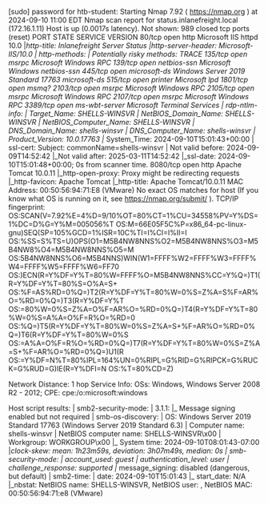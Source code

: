 [sudo] password for htb-student: 
Starting Nmap 7.92 ( https://nmap.org ) at 2024-09-10 11:00 EDT
Nmap scan report for status.inlanefreight.local (172.16.1.11)
Host is up (0.0017s latency).
Not shown: 989 closed tcp ports (reset)
PORT     STATE SERVICE       VERSION
80/tcp   open  http          Microsoft IIS httpd 10.0
|_http-title: Inlanefreight Server Status
|_http-server-header: Microsoft-IIS/10.0
| http-methods: 
|_  Potentially risky methods: TRACE
135/tcp  open  msrpc         Microsoft Windows RPC
139/tcp  open  netbios-ssn   Microsoft Windows netbios-ssn
445/tcp  open  microsoft-ds  Windows Server 2019 Standard 17763 microsoft-ds
515/tcp  open  printer       Microsoft lpd
1801/tcp open  msmq?
2103/tcp open  msrpc         Microsoft Windows RPC
2105/tcp open  msrpc         Microsoft Windows RPC
2107/tcp open  msrpc         Microsoft Windows RPC
3389/tcp open  ms-wbt-server Microsoft Terminal Services
| rdp-ntlm-info: 
|   Target_Name: SHELLS-WINSVR
|   NetBIOS_Domain_Name: SHELLS-WINSVR
|   NetBIOS_Computer_Name: SHELLS-WINSVR
|   DNS_Domain_Name: shells-winsvr
|   DNS_Computer_Name: shells-winsvr
|   Product_Version: 10.0.17763
|_  System_Time: 2024-09-10T15:01:43+00:00
| ssl-cert: Subject: commonName=shells-winsvr
| Not valid before: 2024-09-09T14:52:42
|_Not valid after:  2025-03-11T14:52:42
|_ssl-date: 2024-09-10T15:01:48+00:00; 0s from scanner time.
8080/tcp open  http          Apache Tomcat 10.0.11
|_http-open-proxy: Proxy might be redirecting requests
|_http-favicon: Apache Tomcat
|_http-title: Apache Tomcat/10.0.11
MAC Address: 00:50:56:94:71:E8 (VMware)
No exact OS matches for host (If you know what OS is running on it, see https://nmap.org/submit/ ).
TCP/IP fingerprint:
OS:SCAN(V=7.92%E=4%D=9/10%OT=80%CT=1%CU=34558%PV=Y%DS=1%DC=D%G=Y%M=005056%T
OS:M=66E05F5C%P=x86_64-pc-linux-gnu)SEQ(SP=105%GCD=1%ISR=10C%TI=I%CI=I%II=I
OS:%SS=S%TS=U)OPS(O1=M5B4NW8NNS%O2=M5B4NW8NNS%O3=M5B4NW8%O4=M5B4NW8NNS%O5=M
OS:5B4NW8NNS%O6=M5B4NNS)WIN(W1=FFFF%W2=FFFF%W3=FFFF%W4=FFFF%W5=FFFF%W6=FF70
OS:)ECN(R=Y%DF=Y%T=80%W=FFFF%O=M5B4NW8NNS%CC=Y%Q=)T1(R=Y%DF=Y%T=80%S=O%A=S+
OS:%F=AS%RD=0%Q=)T2(R=Y%DF=Y%T=80%W=0%S=Z%A=S%F=AR%O=%RD=0%Q=)T3(R=Y%DF=Y%T
OS:=80%W=0%S=Z%A=O%F=AR%O=%RD=0%Q=)T4(R=Y%DF=Y%T=80%W=0%S=A%A=O%F=R%O=%RD=0
OS:%Q=)T5(R=Y%DF=Y%T=80%W=0%S=Z%A=S+%F=AR%O=%RD=0%Q=)T6(R=Y%DF=Y%T=80%W=0%S
OS:=A%A=O%F=R%O=%RD=0%Q=)T7(R=Y%DF=Y%T=80%W=0%S=Z%A=S+%F=AR%O=%RD=0%Q=)U1(R
OS:=Y%DF=N%T=80%IPL=164%UN=0%RIPL=G%RID=G%RIPCK=G%RUCK=G%RUD=G)IE(R=Y%DFI=N
OS:%T=80%CD=Z)

Network Distance: 1 hop
Service Info: OSs: Windows, Windows Server 2008 R2 - 2012; CPE: cpe:/o:microsoft:windows

Host script results:
| smb2-security-mode: 
|   3.1.1: 
|_    Message signing enabled but not required
| smb-os-discovery: 
|   OS: Windows Server 2019 Standard 17763 (Windows Server 2019 Standard 6.3)
|   Computer name: shells-winsvr
|   NetBIOS computer name: SHELLS-WINSVR\x00
|   Workgroup: WORKGROUP\x00
|_  System time: 2024-09-10T08:01:43-07:00
|_clock-skew: mean: 1h23m59s, deviation: 3h07m49s, median: 0s
| smb-security-mode: 
|   account_used: guest
|   authentication_level: user
|   challenge_response: supported
|_  message_signing: disabled (dangerous, but default)
| smb2-time: 
|   date: 2024-09-10T15:01:43
|_  start_date: N/A
|_nbstat: NetBIOS name: SHELLS-WINSVR, NetBIOS user: <unknown>, NetBIOS MAC: 00:50:56:94:71:e8 (VMware)
